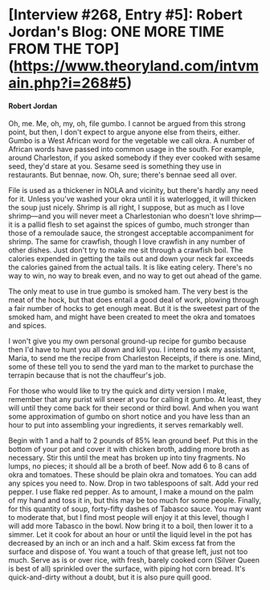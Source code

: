 # [Interview #268, Entry #5]: Robert Jordan's Blog: ONE MORE TIME FROM THE TOP](https://www.theoryland.com/intvmain.php?i=268#5)

#### Robert Jordan

Oh, me. Me, oh, my, oh, file gumbo. I cannot be argued from this strong point, but then, I don't expect to argue anyone else from theirs, either. Gumbo is a West African word for the vegetable we call okra. A number of African words have passed into common usage in the south. For example, around Charleston, if you asked somebody if they ever cooked with sesame seed, they'd stare at you. Sesame seed is something they use in restaurants. But bennae, now. Oh, sure; there's bennae seed all over.

File is used as a thickener in NOLA and vicinity, but there's hardly any need for it. Unless you've washed your okra until it is waterlogged, it will thicken the soup just nicely. Shrimp is all right, I suppose, but as much as I love shrimp—and you will never meet a Charlestonian who doesn't love shrimp—it is a pallid flesh to set against the spices of gumbo, much stronger than those of a remoulade sauce, the strongest acceptable accompaniment for shrimp. The same for crawfish, though I love crawfish in any number of other dishes. Just don't try to make me sit through a crawfish boil. The calories expended in getting the tails out and down your neck far exceeds the calories gained from the actual tails. It is like eating celery. There's no way to win, no way to break even, and no way to get out ahead of the game.

The only meat to use in true gumbo is smoked ham. The very best is the meat of the hock, but that does entail a good deal of work, plowing through a fair number of hocks to get enough meat. But it is the sweetest part of the smoked ham, and might have been created to meet the okra and tomatoes and spices.

I won't give you my own personal ground-up recipe for gumbo because then I'd have to hunt you all down and kill you. I intend to ask my assistant, Maria, to send me the recipe from Charleston Receipts, if there is one. Mind, some of these tell you to send the yard man to the market to purchase the terrapin because that is not the chauffeur's job.

For those who would like to try the quick and dirty version I make, remember that any purist will sneer at you for calling it gumbo. At least, they will until they come back for their second or third bowl. And when you want some approximation of gumbo on short notice and you have less than an hour to put into assembling your ingredients, it serves remarkably well.

Begin with 1 and a half to 2 pounds of 85% lean ground beef. Put this in the bottom of your pot and cover it with chicken broth, adding more broth as necessary. Stir this until the meat has broken up into tiny fragments. No lumps, no pieces; it should all be a broth of beef. Now add 6 to 8 cans of okra and tomatoes. These should be plain okra and tomatoes. You can add any spices you need to. Now. Drop in two tablespoons of salt. Add your red pepper. I use flake red pepper. As to amount, I make a mound on the palm of my hand and toss it in, but this may be too much for some people. Finally, for this quantity of soup, forty-fifty dashes of Tabasco sauce. You may want to moderate that, but I find most people will enjoy it at this level, though I will add more Tabasco in the bowl. Now bring it to a boil, then lower it to a simmer. Let it cook for about an hour or until the liquid level in the pot has decreased by an inch or an inch and a half. Skim excess fat from the surface and dispose of. You want a touch of that grease left, just not too much. Serve as is or over rice, with fresh, barely cooked corn (Silver Queen is best of all) sprinkled over the surface, with piping hot corn bread. It's quick-and-dirty without a doubt, but it is also pure quill good.

